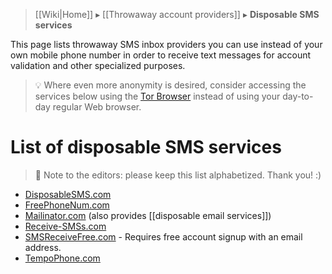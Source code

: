 > [[Wiki|Home]] ▸ [[Throwaway account providers]] ▸ **Disposable SMS services**

This page lists throwaway SMS inbox providers you can use instead of your own mobile phone number in order to receive text messages for account validation and other specialized purposes.

> 💡 Where even more anonymity is desired, consider accessing the services below using the [Tor Browser](https://torproject.org/) instead of using your day-to-day regular Web browser.

# List of disposable SMS services

> 📝 Note to the editors: please keep this list alphabetized. Thank you! :)

* [DisposableSMS.com](https://disposablesms.com/)
* [FreePhoneNum.com](https://freephonenum.com/)
* [Mailinator.com](https://www.mailinator.com/) (also provides [[disposable email services]])
* [Receive-SMSs.com](https://receive-smss.com/)
* [SMSReceiveFree.com](https://smsreceivefree.com/) - Requires free account signup with an email address.
* [TempoPhone.com](https://tempophone.com/)